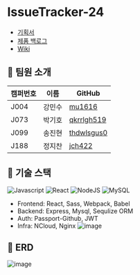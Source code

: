 # IssueTracker-24
- [기획서](https://docs.google.com/presentation/d/1iA-tpumHl_TpR_yUwgYcnb_X8GbW6XvjZOTh2Ucvu0A/preview?pru=AAABdYa_uas*Fuku9RAcUdMBG7REzgBhIg&slide=id.g8582887c3d_0_0)
- [제품 백로그](https://docs.google.com/spreadsheets/d/1wukp65G0J8GofRCyOa-qqhg4Cei2ReM6sOE9rPNDIJc/edit#gid=503039929)
- [Wiki](https://github.com/boostcamp-2020/IssueTracker-24/wiki)

## :raised_hands: 팀원 소개
|캠퍼번호|이름|GitHub|
|------|---|---|
|J004|강민수|[mu1616](https://github.com/mu1616)|
|J073|박기호|[qkrrlgh519](https://github.com/qkrrlgh519)|
|J099|송진현|[thdwlsgus0](https://github.com/thdwlsgus0)|
|J188|정지찬|[jch422](https://github.com/jch422)|

## :book: 기술 스택
![Javascript](https://img.shields.io/badge/javascript-ES6+-yellow?logo=javascript)
![React](https://img.shields.io/badge/react-16.13-1cf?logo=react)
![NodeJS](https://img.shields.io/badge/node.js-v12.18.3-green?logo=node.js)
![MySQL](https://img.shields.io/badge/mysql-v5.7.32-blue?logo=mysql)

- Frontend: React, Sass, Webpack, Babel
- Backend: Express, Mysql, Sequlize ORM
- Auth: Passport-Github, JWT
- Infra: NCloud, Nginx
![image](https://user-images.githubusercontent.com/38288479/97653804-f8704c80-1aa4-11eb-8854-292fd45852b1.png)


## :page_facing_up: ERD
![image](https://user-images.githubusercontent.com/38288479/97277282-a00a3680-187b-11eb-91c3-fcc242d0176d.png)

